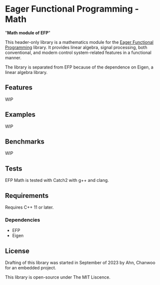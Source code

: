 # Eager Functional Programming - Math

"**Math module of EFP**" 

This header-only library is a mathematics module for the [Eager Functional Programming](github.com/cwahn/efp) library. It provides linear algebra, signal processing, both conventional, and modern control system-related features in a functional manner. 

The library is separated from EFP because of the dependence on Eigen, a linear algebra library.

## Features
WIP

## Examples
WIP

## Benchmarks
WIP

## Tests
EFP Math is tested with Catch2 with g++ and clang.

## Requirements
Requires C++ 11 or later.
### Dependencies
- EFP
- Eigen

## License

Drafting of this library was started in September of 2023 by Ahn, Chanwoo for an embedded project. 

This library is open-source under The MIT Liscence.
